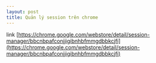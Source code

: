 ```yaml
---
layout: post
title: Quản lý session trên chrome
---
```


link [https://chrome.google.com/webstore/detail/session-manager/bbcnbpafconjjigibnhbfmmgdbbkcjfi](https://chrome.google.com/webstore/detail/session-manager/bbcnbpafconjjigibnhbfmmgdbbkcjfi)